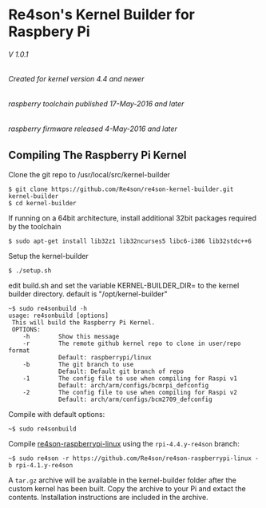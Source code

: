 # Re4son's Kernel Builder for Raspbery Pi
###### V 1.0.1
###### Created for kernel version 4.4 and newer
######             raspberry toolchain published 17-May-2016 and later
######             raspberry firmware released 4-May-2016 and later



## Compiling The Raspberry Pi Kernel

Clone the git repo to /usr/local/src/kernel-builder

```
$ git clone https://github.com/Re4son/re4son-kernel-builder.git kernel-builder
$ cd kernel-builder
```

If running on a 64bit architecture, install additional 32bit packages required by the toolchain

```
$ sudo apt-get install lib32z1 lib32ncurses5 libc6-i386 lib32stdc++6
```

Setup the kernel-builder

```
$ ./setup.sh
```
edit build.sh and set the variable KERNEL-BUILDER_DIR= to the kernel builder directory.
default is "/opt/kernel-builder"

```
~$ sudo re4sonbuild -h
usage: re4sonbuild [options]
 This will build the Raspberry Pi Kernel.
 OPTIONS:
    -h        Show this message
    -r        The remote github kernel repo to clone in user/repo format
              Default: raspberrypi/linux
    -b        The git branch to use
              Default: Default git branch of repo
    -1        The config file to use when compiling for Raspi v1
              Default: arch/arm/configs/bcmrpi_defconfig
    -2        The config file to use when compiling for Raspi v2
              Default: arch/arm/configs/bcm2709_defconfig
```

Compile with default options:

```
~$ sudo re4sonbuild
```

Compile [re4son-raspberrypi-linux][1] using the `rpi-4.4.y-re4son` branch:

```
~$ sudo re4son -r https://github.com/Re4son/re4son-raspberrypi-linux -b rpi-4.1.y-re4son
```

A `tar.gz` archive will be available in the kernel-builder folder
after the custom kernel has been built. Copy the archive to your Pi and extact the
contents. Installation instructions are included in the archive.


[1]: https://github.com/Re4son/re4son-raspberrypi-linux


